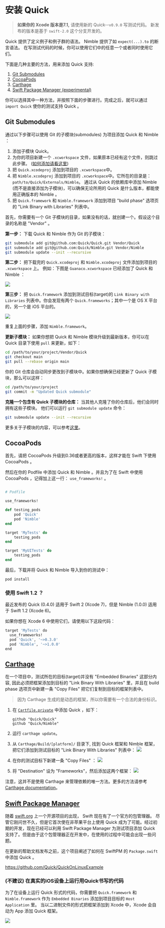 # 安装 Quick

> **如果你的 Xcode 版本是7.1,** 请使用新的 Quick--`v0.9.0` 写测试代码。
> 新发布的版本是基于 `swift-2.0` 这个分支开发的。



Quick 提供了定义例子和例子群的语法。 Nimble 提供了如 `expect(...).to` 的断言语法。 在写测试代码的时候，你可以使用它们中的任意一个或者同时使用它们。

下面是几种主要的方法，用来添加 Quick 支持:

1. [Git Submodules](#git-submodules)
2. [CocoaPods](#cocoapods)
3. [Carthage](#carthage)
4. [Swift Package Manager (experimental)](#swift-package-manager)

你可以选择其中一种方法，并按照下面的步骤进行。完成之后，就可以通过 `import Quick` 使你的测试支持 Quick 。

## Git Submodules

通过以下步骤可以使用 Git 的子模块(submodules) 为项目添加 Quick 和 Nimble ：

1. 添加子模块 Quick。
2. 为你的项目新建一个 `.xcworkspace` 文件，如果原本已经有这个文件，则跳过此步骤。 ([如何添加请看这里](https://help.apple.com/xcode/mac/11.4/#/devf5378fca9))
3. 把 `Quick.xcodeproj` 添加到项目的 `.xcworkspace`中。
4. 把 `Nimble.xcodeproj` 添加到项目的 `.xcworkspace`中。它所在的目录是： `path/to/Quick/Externals/Nimble`。 通过从 Quick 的依赖库中添加 Nimble (而不是直接添加为子模块)，可以确保无论所用的 Quick 是什么版本，都能使用正确版本的 Nimble 。
5. 把 `Quick.framework` 和 `Nimble.framework` 添加到项目 "build phase" 选项页的 "Link Binary with Libraries" 列表中。

首先，你需要有一个 Git 子模块的目录，如果没有的话，就创建一个。假设这个目录的名称是 "Vendor" 。

**第一步：** 下载 Quick 和 Nimble 作为 Git 的子模块：

```sh
git submodule add git@github.com:Quick/Quick.git Vendor/Quick
git submodule add git@github.com:Quick/Nimble.git Vendor/Nimble
git submodule update --init --recursive
```

**第二步：** 把下载完的 `Quick.xcodeproj` 和 `Nimble.xcodeproj` 文件添加到项目的 `.xcworkspace` 上。 例如：下图是 `Guanaco.xcworkspace` 已经添加了 Quick 和 Nimble ：

![](http://f.cl.ly/items/2b2R0e1h09003u2f0Z3U/Screen%20Shot%202015-02-27%20at%202.19.37%20PM.png)

**第三步：** 把 `Quick.framework` 添加到测试目标(target)的 `Link Binary with Libraries` 列表中。你会发现有两个 `Quick.frameworks`；其中一个是 OS X 平台的，另一个是 iOS 平台的。

![](http://cl.ly/image/2L0G0H1a173C/Screen%20Shot%202014-06-08%20at%204.27.48%20AM.png)

重复上面的步骤，添加 `Nimble.framework`。

**更新子模块：** 如果你想把 Quick 和 Nimble 模块升级到最新版本，你可以在 Quick 目录下使用 `pull` 来更新，如下：

```sh
cd /path/to/your/project/Vendor/Quick
git checkout main
git pull --rebase origin main
```

你的 Git 仓库会自动同步更改到子模块中。如果你想确保已经更新了 Quick 子模块，那么可以这样：

```sh
cd /path/to/your/project
git commit -m "Updated Quick submodule"
```

**克隆一个包含有 Quick 子模块的仓库：** 当其他人克隆了你的仓库后，他们会同时拥有这些子模块。
他们可以运行 `git submodule update` 命令：

```sh
git submodule update --init --recursive
```

更多关于子模块的内容，可以参考[这里](http://git-scm.com/book/en/Git-Tools-Submodules)。

## CocoaPods

首先，请把 CocoaPods 升级到0.36或者更高的版本，这样才能在 Swift 下使用 CocoaPods 。

然后在你的 Podfile 中添加 Quick 和 Nimble 。并且为了在 Swift 中使用 CocoaPods ，记得加上这一行： ```use_frameworks!``` 。

```rb

# Podfile

use_frameworks!

def testing_pods
    pod 'Quick'
    pod 'Nimble'
end

target 'MyTests' do
    testing_pods
end

target 'MyUITests' do
    testing_pods
end
```

最后，下载并将 Quick 和 Nimble 导入到你的测试中：

```sh
pod install
```

### 使用 Swift 1.2 ？

最近发布的 Quick (0.4.0) 适用于 Swift 2 (Xcode 7)，但是 Nimble (1.0.0) 适用于 Swift 1.2 (Xcode 6)。

如果你想在 Xcode 6 中使用它们，请使用以下这段代码：

```sh
target 'MyTests' do
  use_frameworks!
  pod 'Quick', '~>0.3.0'
  pod 'Nimble', '~>1.0.0'
end
```

## [Carthage](https://github.com/Carthage/Carthage)

在一个项目中，测试所在的目标(target)并没有 "Embedded Binaries" 这部分内容, 因此必须把框架添加到目标的 "Link Binary With Libraries" 里，并且在 build phase 选项页中新建一条 "Copy Files" 把它们复制到目标的框架列表中。

 > 因为 Carthage 生成的是动态的框架，所以你需要有一个合法的身份标识。

1. 在 [`Cartfile.private`](https://github.com/Carthage/Carthage/blob/master/Documentation/Artifacts.md#cartfileprivate) 中添加 Quick ，如下：

    ```
    github "Quick/Quick"
    github "Quick/Nimble"
    ```

2. 运行 `carthage update`。
3. 从 `Carthage/Build/[platform]/` 目录下, 找到 Quick 框架和 Nimble 框架，把它们添加到测试目标的 "Link Binary With Libraries" 列表中：
    ![](http://i.imgur.com/pBkDDk5.png)

4. 在你的测试目标下新建一条 "Copy Files" ：
    ![](http://i.imgur.com/jZATIjQ.png)

5. 将 "Destination" 设为 "Frameworks"，然后添加这两个框架：
    ![](http://i.imgur.com/rpnyWGH.png)

注意，这并不是使用 Carthage 来管理依赖的唯一方法。更多的方法请参考 [Carthage documentation](https://github.com/Carthage/Carthage/blob/master/README.md)。

## [Swift Package Manager](https://github.com/apple/swift-package-manager)
随着 [swift.org](https://swift.org) 上一个开源项目的出现，  Swift 现在有了一个官方的包管理器。 尽管它刚问世不久，但是它首次使在非苹果平台上使用 Quick 成为了可能。经过初期的开发，现在已经可以利用 Swift Package Manager 为测试项目添加 Quick 支持了。但是由于这个包管理器正在开发中，在使用的过程中可能会出现一些问题。

在更新的帮助文档发布之前，这个项目阐述了如何在 SwiftPM 的 `Package.swift` 中添加 Quick 。

https://github.com/Quick/QuickOnLinuxExample

### (不建议) 在真实的iOS设备上运行用Quick书写的代码

为了在设备上运行 Quick 形式的代码，你需要把 `Quick.framework` 和 `Nimble.framework` 作为 `Embedded Binaries` 添加到项目目标的 `Host Application` 里。 当以二进制文件的形式把框架添加到 Xcode 中，Xcode 会自动为 App 添加 Quick 框架。

![](http://indiedev.kapsi.fi/images/embed-in-host.png)


